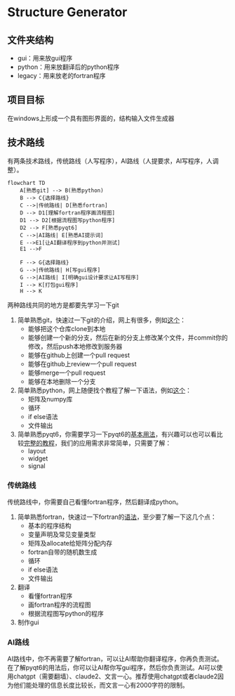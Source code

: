 # Structure Generator

## 文件夹结构
- gui：用来放gui程序
- python：用来放翻译后的python程序
- legacy：用来放老的fortran程序
## 项目目标
在windows上形成一个具有图形界面的，结构输入文件生成器

## 技术路线
有两条技术路线，传统路线（人写程序），AI路线（人提要求，AI写程序，人调整）。
```mermaid
flowchart TD
    A[熟悉git] --> B(熟悉python)
    B --> C{选择路线}
    C -->|传统路线| D[熟悉fortran]
    D --> D1[理解fortran程序画流程图]
    D1 --> D2[根据流程图写python程序]
    D2 --> F[熟悉pyqt6]
    C -->|AI路线| E[熟悉AI提示词]
    E -->E1[让AI翻译程序到python并测试]
    E1 -->F

    F --> G{选择路线}
    G -->|传统路线| H[写gui程序]
    G -->|AI路线| I[明确gui设计要求让AI写程序]
    I --> K[打包gui程序]
    H --> K
```


两种路线共同的地方是都要先学习一下git
1. 简单熟悉git，快速过一下git的介绍，网上有很多，例如[这个](https://www.w3schools.com/git/git_intro.asp?remote=github)：
    - 能够把这个仓库clone到本地
    - 能够创建一个新的分支，然后在新的分支上修改某个文件，并commit你的修改，然后push本地修改到服务器
    - 能够在github上创建一个pull request
    - 能够在github上review一个pull request
    - 能够merge一个pull request
    - 能够在本地删除一个分支
2. 简单熟悉python，网上随便找个教程了解一下语法，例如[这个](https://www.w3schools.com/python/default.asp)：
    - 矩阵及numpy库
    - 循环
    - if else语法
    - 文件输出
3. 简单熟悉pyqt6，你需要学习一下pyqt6的[基本用法](https://www.tutorialspoint.com/pyqt/index.htm)，有兴趣可以也可以看比较[完整的教程](https://www.pythonguis.com/pyqt6/)，我们的应用需求非常简单，只需要了解：
    - layout
    - widget
    - signal

### 传统路线
传统路线中，你需要自己看懂fortran程序，然后翻译成python。
1. 简单熟悉fortran，快速过一下fortran的[语法](https://www.tutorialspoint.com/fortran/index.htm)，至少要了解一下这几个点：
    - 基本的程序结构
    - 变量声明及常见变量类型
    - 矩阵及allocate给矩阵分配内存
    - fortran自带的随机数生成
    - 循环
    - if else语法
    - 文件输出
2. 翻译
    - 看懂fortran程序
    - 画fortran程序的流程图
    - 根据流程图写python的程序
3. 制作gui


### AI路线
AI路线中，你不再需要了解fortran，可以让AI帮助你翻译程序，你再负责测试。在了解pyqt6的用法后，你可以让AI帮你写gui程序，然后你负责测试。AI可以使用chatgpt（需要翻墙）、claude2、文言一心。推荐使用chatgpt或者claude2因为他们能处理的信息长度比较长，而文言一心有2000字符的限制。